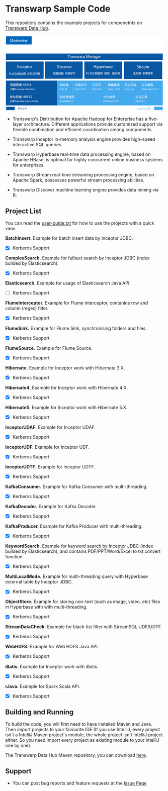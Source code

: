 # Transwarp Sample Code

This repository contains the example projects for componetnts on [Transwarp Data Hub](http://www.transwarp.cn/product/tdh).

![](./png/tdh.png)

* Transwarp's Distribution for Apache Hadoop for Enterprise has a five-layer architecture. Different applications provide customized support via flexible combination and efficient coordination among components.

* Transwarp Inceptor in-memory analysis engine provides high-speed interactive SQL queries.

* Transwarp Hyperbase real-time data processing engine, based on Apache HBase, is optimal for highly concurrent online business systems for enterprises.

* Transwarp Stream real-time streaming processing engine, based on Apache Spark, possesses powerful stream processing abilities.

* Transwarp Discover machine learning engine provides data mining via R.

## Project List

You can read the [user-guide.txt](https://github.com/Transwarp-DE/Transwarp-Sample-Code/blob/master/user-guide.txt) for how to use the projects with a quick view.

**BatchInsert.**  Example for batch insert data by Inceptor JDBC. 

- [x] Kerberos Support

**ComplexSearch.** Example for fulltext search by Inceptor JDBC (index builded by Elasticsearch). 

- [x] Kerberos Support

**Elasticsearch.** Example for usage of Elasticsearch Java API. 

- [ ] Kerberos Support

**FlumeInterceptor.** Example for Flume Interceptor, contanins row and column (regex) filter. 

- [x] Kerberos Support

**FlumeSink.** Example for Flume Sink, synchronising folders and files. 

- [x] Kerberos Support

**FlumeSource.** Example for Flume Source. 

- [x] Kerberos Support

**Hibernate.** Example for Inceptor work with Hibernate 3.X. 

- [x] Kerberos Support

**Hibernate4.** Example for Inceptor work with Hibernate 4.X. 

- [x] Kerberos Support

**Hibernate5.** Example for Inceptor work with Hibernate 5.X. 

- [x] Kerberos Support

**InceptorUDAF.** Example for Inceptor UDAF. 

- [x] Kerberos Support

**InceptorUDF.** Example for Inceptor UDF. 

- [x] Kerberos Support

**InceptorUDTF.** Example for Inceptor UDTF. 

- [x] Kerberos Support

**KafkaConsumer.** Example for Kafka Consumer with multi-threading. 

- [x] Kerberos Support

**KafkaDecoder.** Example for Kafka Decoder. 

- [x] Kerberos Support

**KafkaProducer.** Example for Kafka Producer with multi-threading. 

- [x] Kerberos Support

**KeywordSearch.** Example for keyword search by Inceptor JDBC (index builded by Elasticsearch), and contains PDF/PPT/Word/Excel to txt convert function. 

- [x] Kerberos Support

**MultiLocalMode.** Example for multi-threading query with Hyperbase external table by Inceptor JDBC. 

- [x] Kerberos Support

**ObjectStore.** Example for storing non-text (such as image, video, etc) files in Hyperbase with with multi-threading. 

- [x] Kerberos Support

**StreamDataCheck.** Example for black-list filter with StreamSQL UDF/UDTF. 

- [x] Kerberos Support

**WebHDFS.** Example for Web HDFS Java API. 

- [x] Kerberos Support

**iBatis.** Example for Inceptor work with iBatis. 

- [x] Kerberos Support

**rJava.** Example for Spark Scala API. 

- [x] Kerberos Support

## Building and Running

To build the code, you will first need to have installed Maven and Java. Then import projects to your favourite IDE (If you use IntelliJ, every project isn't a IntelliJ Maven project's module, the whole project isn't IntelliJ project either. So you need import every project as existing module to your IntelliJ one by one). 

The Transwarp Data Hub Maven repository, you can download [here](http://support.transwarp.cn/t/sdk-maven-tdh-repository/546).

## Support

* You can post bug reports and feature requests at the [Issue Page](https://github.com/Transwarp-DE/Transwarp-Sample-Code/issues)
